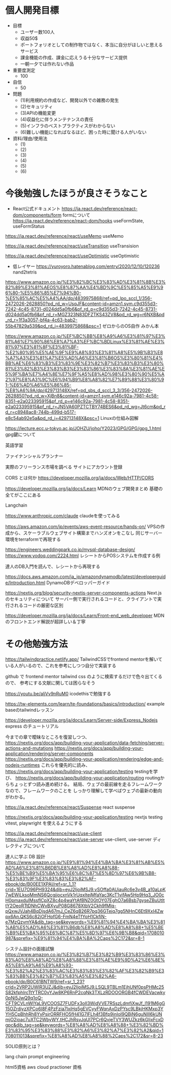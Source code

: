 # 個人開発目標

- 目標
  - ユーザー数100人
  - 収益50$
  - ポートフォリオとしての制作物ではなく、本当に自分がほしいと思えるサービス
  - 課金機能の作成、課金に応えうる十分なサービス提供
  - 一朝一夕では作れない作品
- 重要度測定
  - 100
- 自信
  - 50
- 問題
  - (1)利用規約の作成など、開発以外での雑務の発生
  - (2)セキュリティ
  - (3)APIの機能変更
  - (4)収益化に伴うメンテナンスの責任
  - (5)インフラのベストプラクティスがわからない
  - (6)難しい機能になればなるほど、困った時に聞ける人がいない
- 資料/理由/使用法
  - (1)
  - (2)
  - (3)
  - (4)
  - (5)
  - (6)

# 今後勉強したほうが良さそうなこと
- React公式ドキュメント
https://ja.react.dev/reference/react-dom/components/form
formについて
https://ja.react.dev/reference/react-dom/hooks
useFormState, useFormStatus

https://ja.react.dev/reference/react/useMemo
useMemo

https://ja.react.dev/reference/react/useTransition
useTransision

https://ja.react.dev/reference/react/useOptimistic
useOptimistic

- 低レイヤー
https://yuroyoro.hatenablog.com/entry/2020/12/10/120236
nand2tetris

https://www.amazon.co.jp/%E3%82%BC%E3%83%AD%E3%81%8B%E3%82%89%E3%81%AEOS%E8%87%AA%E4%BD%9C%E5%85%A5%E9%96%80-%E5%86%85%E7%94%B0-%E5%85%AC%E5%A4%AA/dp/4839975868/ref=pd_lpo_sccl_1/356-2472026-2628850?pd_rd_w=UsqJF&content-id=amzn1.sym.c9d355d3-7242-4c45-8731-d024dd5a0fb6&pf_rd_p=c9d355d3-7242-4c45-8731-d024dd5a0fb6&pf_rd_r=MGZ323N83DFZTKS43ZV8&pd_rd_wg=r6NXB&pd_rd_r=1f3a3057-bf4a-4c63-bab2-55b47829a539&pd_rd_i=4839975868&psc=1
ゼロからのOS自作 みかん本

https://www.amazon.co.jp/%EF%BC%BB%E8%A9%A6%E3%81%97%E3%81%A6%E7%90%86%E8%A7%A3%EF%BC%BDLinux%E3%81%AE%E3%81%97%E3%81%8F%E3%81%BF-%E2%80%95%E5%AE%9F%E9%A8%93%E3%81%A8%E5%9B%B3%E8%A7%A3%E3%81%A7%E5%AD%A6%E3%81%B6OS%E3%80%81%E4%BB%AE%E6%83%B3%E3%83%9E%E3%82%B7%E3%83%B3%E3%80%81%E3%82%B3%E3%83%B3%E3%83%86%E3%83%8A%E3%81%AE%E5%9F%BA%E7%A4%8E%E7%9F%A5%E8%AD%98%E3%80%90%E5%A2%97%E8%A3%9C%E6%94%B9%E8%A8%82%E7%89%88%E3%80%91-%E6%AD%A6%E5%86%85-%E8%A6%9A/dp/429713148X/ref=pd_sbs_d_sccl_3_3/356-2472026-2628850?pd_rd_w=XjBn8&content-id=amzn1.sym.e146c92a-7981-4c58-8351-e2a023395915&pf_rd_p=e146c92a-7981-4c58-8351-e2a023395915&pf_rd_r=JN5VA60PZTCTBY74BES6&pd_rd_wg=Jt6cm&pd_rd_r=c8948ac8-744b-499d-b517-e8c54ab92e5a&pd_rd_i=429713148X&psc=1
Linuxの仕組み図解

https://lecture.ecc.u-tokyo.ac.jp/JOHZU/joho/Y2023/GPG/GPG/gpg_1.html
gpg鍵について

英語学習

ファイナンシャルプランナー

実際のフリーランス市場を調べる
サイトにアカウント登録

CORS とは何か
https://developer.mozilla.org/ja/docs/Web/HTTP/CORS

https://developer.mozilla.org/ja/docs/Learn
MDNのウェブ開発まとめ
基礎の全てがここにある

Langchain

https://www.anthropic.com/claude
claudeを使ってみる

https://aws.amazon.com/jp/events/aws-event-resource/hands-on/
VPSの作成から、スケーラブルウェブサイト構築までハンズオンをこなし
同じサーバー環境をterraformで再現する

https://engineers.weddingpark.co.jp/mysql-database-design/
https://www.yodoq.com/2224.html
レシートからPOSシステムを作成する例

達人のDB入門を読んで、レシートから再現する

https://docs.aws.amazon.com/ja_jp/amazondynamodb/latest/developerguide/Introduction.html
DynamoDBデベロッパーガイド

https://nextjs.org/blog/security-nextjs-server-components-actions
Next.jsのセキュリティについて
サーバー側で実行されるコードと、クライアントで実行されるコードの厳密な区別

https://developer.mozilla.org/ja/docs/Learn/Front-end_web_developer
MDNのフロントエンド解説が超詳しい＆丁寧

# その他勉強方法
https://tailwindpractice.netlify.app/
TailwindCSSでfrontend mentorを解いている人がいるので、これを参考にしつつ自分で実装する

github で frontend mentor tailwind css のように検索するだけで色々出てくるので、
参考にする文献に関しては困らなそう

https://youtu.be/aljVv9nRuM0
icodethisで勉強する

https://tw-elements.com/learn/te-foundations/basics/introduction/
example baseのtailwindレッスン

https://developer.mozilla.org/ja/docs/Learn/Server-side/Express_Nodejs
express のチュートリアル


今までの章で曖昧なところを復習しつつ、
https://nextjs.org/docs/app/building-your-application/data-fetching/server-actions-and-mutations
https://nextjs.org/docs/app/building-your-application/rendering/server-components
https://nextjs.org/docs/app/building-your-application/rendering/edge-and-nodejs-runtimes
これらを優先的に読み、
https://nextjs.org/docs/app/building-your-application/testing
testingを学び、
https://nextjs.org/docs/app/building-your-application/routing
routingからちょっとずつ読み進め続ける。
結局、ウェブの最前線を走るフレームワークなので、フレームワークのことを
しっかり理解して学べばウェブの最新の動向がわかる。

https://ja.react.dev/reference/react/Suspense
react suspense

https://nextjs.org/docs/app/building-your-application/testing
nextjs testing
vitest, playwright を使えるようにする

https://ja.react.dev/reference/react/use-client
https://ja.react.dev/reference/react/use-server
use-client, use-server ディレクティブについて

達人に学ぶ DB 設計
https://www.amazon.co.jp/%E9%81%94%E4%BA%BA%E3%81%AB%E5%AD%A6%E3%81%B6DB%E8%A8%AD%E8%A8%88-%E5%BE%B9%E5%BA%95%E6%8C%87%E5%8D%97%E6%9B%B8-%E3%83%9F%E3%83%83%E3%82%AF-ebook/dp/B00EE1XPAI/ref=sr_1_1?crid=1EU7O96PH9324&dib=eyJ2IjoiMSJ9.vSOffa0AUiauRc6e3v4B_a10aLpK7wEWjLksoMmNS6QcgjjocxnVk1rUqxltejMfaYac3KcT1vifAw5Hp9Hq3_JO0cH0pmaxdulMssflCpXZ8c4p4waYtAfBNZ0GtOY07EghO7a6Bsb7gyseZBuUtlttY2OeoRTtDNhCWvBXyuP08G8678XtbV2Ckh9fMIq-pQxwJVJah4BqDjsdA67mJ_CeZ6qB26R7pq36GTejq7gg5NHnC6Et9XxI4Zwpx6An.QKS6c82jOFHofG6-FmN4eTfYoH1CkfiN-e7MzQzvmYA&dib_tag=se&keywords=%E9%81%94%E4%BA%BA%E3%81%AB%E5%AD%A6%E3%81%B6db%E8%A8%AD%E8%A8%88+%E5%BE%B9%E5%BA%95%E6%8C%87%E5%8D%97%E6%9B%B8&qid=1708010987&sprefix=%E9%81%94%E4%BA%BA%2Caps%2C172&sr=8-1

システム設計の面接試験
https://www.amazon.co.jp/%E3%82%B7%E3%82%B9%E3%83%86%E3%83%A0%E8%A8%AD%E8%A8%88%E3%81%AE%E9%9D%A2%E6%8E%A5%E8%A9%A6%E9%A8%93-%E3%82%A2%E3%83%AC%E3%83%83%E3%82%AF%E3%82%B9%E3%83%BB%E3%82%B7%E3%83%A5%E3%82%A6-ebook/dp/B0C61BNTW9/ref=sr_1_23?crid=2VRP2UWIR3UZJ&dib=eyJ2IjoiMSJ9.LSQL9TBLm1EjhUNf0psPHMc25S82kfphIrcTtYTRC0vYJw8KP6RnP2cqNk3TXLzRDOOORGB4fCWDEVacwky0pNi5JwQ9q1oQ-CFT9CVLnWIYaL9VCOOSZ7FUDFx3oIl3WjdVVE7RSszLdmfiXwJf_l191M6gG15OZrdiyzXPCo6I8F4PzFzia7lxiHq5gEVCyyFWqnAxDzPYsc9LBkjHKMxp3YYH5CpBhhRh8YvPsjrORRFHO5fH41G7lFLh4f3Bfp9inIoI9QBjN6guNIIl6kUNmjO2ioac7uXTC2WbyWY.tHCJhRsvJqUl7PCr6QvjeTVY3WUZkz6kGIjxFcxDgpc&dib_tag=se&keywords=%E8%A8%AD%E8%A8%88+%E3%82%BD%E3%83%95%E3%83%88%E3%82%A6%E3%82%A7%E3%82%A2&qid=1708011013&sprefix=%E8%A8%AD%E8%A8%88%2Caps%2C172&sr=8-23

SOLID原則とは？

lang chain
prompt engineering

html5資格
aws cloud practioner 資格
